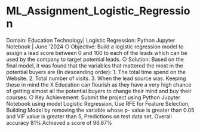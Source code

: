 # ML_Assignment_Logistic_Regression

Domain: Education Technology| Logistic Regression: Python Jupyter Notebook | June '2024
○	Objective: Build a logistic regression model to assign a lead score between 0 and 100 to each of the leads which can be used by the company to target potential leads.
○	Solution: Based on the final model, it was found that the variables that mattered the most in the potential buyers are (In descending order): 1. The total time spend on the Website. 2. Total number of visits. 3. When the lead source was.
Keeping these in mind the X Education can flourish as they have a very high chance of getting almost all the potential buyers to change their mind and buy their courses.
○	Key Achievement: Submit the project using Python Jupyter Notebook using model Logistic Regression, Use RFE for Feature Selection, Building Model by removing the variable whose p- value is greater than 0.05 and VIF value is greater than 5, Predictions on test data set, Overall accuracy 81% Achieved a score of 96.67%
